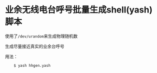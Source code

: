 # 业余无线电台呼号批量生成shell(yash)脚本

使用了`/dev/urandom`来生成物理随机数

生成尽量接近真实的业余台呼号

用法：

```
    $ yash hhgen.yash
```
